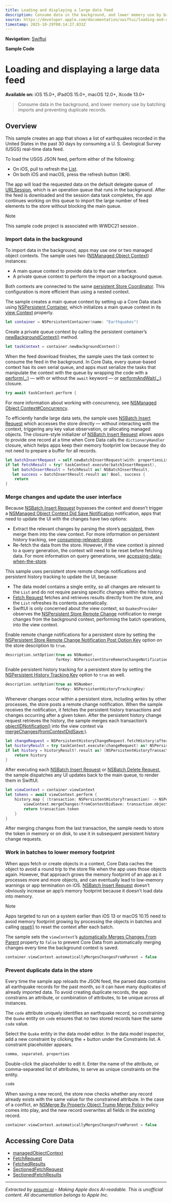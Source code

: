 ```yaml
---
title: Loading and displaying a large data feed
description: Consume data in the background, and lower memory use by batching imports and preventing duplicate records.
source: https://developer.apple.com/documentation/swiftui/loading-and-displaying-a-large-data-feed
timestamp: 2025-10-29T00:14:27.833Z
---
```


**Navigation:** [Swiftui](/documentation/swiftui)

**Sample Code**

# Loading and displaying a large data feed

**Available on:** iOS 15.0+, iPadOS 15.0+, macOS 12.0+, Xcode 13.0+

> Consume data in the background, and lower memory use by batching imports and preventing duplicate records.

## Overview

This sample creates an app that shows a list of earthquakes recorded in the United States in the past 30 days by consuming a U. S. Geological Survey (USGS) real-time data feed.

To load the USGS JSON feed, perform either of the following:

- On iOS, pull to refresh the [List](/documentation/swiftui/list).
- On both iOS and macOS, press the refresh button (⌘R).

The app will load the requested data on the default delegate queue of [URLSession](/documentation/Foundation/URLSession), which is an operation queue that runs in the background. After the feed is downloaded and the session data task completes, the app continues working on this queue to import the large number of feed elements to the store without blocking the main queue.

> [!NOTE]
> This sample code project is associated with WWDC21 session [](https://developer.apple.com/wwdc21/10017/).

### Import data in the background

To import data in the background, apps may use one or two managed object contexts. The sample uses two ([NSManaged Object Context](/documentation/CoreData/NSManagedObjectContext)) instances:

- A main queue context to provide data to the user interface.
- A private queue context to perform the import on a background queue.

Both contexts are connected to the same [persistent Store Coordinator](/documentation/CoreData/NSPersistentContainer/persistentStoreCoordinator). This configuration is more efficient than using a nested context.

The sample creates a main queue context by setting up a Core Data stack using [NSPersistent Container](/documentation/CoreData/NSPersistentContainer), which initializes a main queue context in its [view Context](/documentation/CoreData/NSPersistentContainer/viewContext) property.

```swift
let container = NSPersistentContainer(name: "Earthquakes")
```

Create a private queue context by calling the persistent container’s [newBackgroundContext()](/documentation/CoreData/NSPersistentContainer/newBackgroundContext()) method.

```swift
let taskContext = container.newBackgroundContext()
```

When the feed download finishes, the sample uses the task context to consume the feed in the background. In Core Data, every queue-based context has its own serial queue, and apps must serialize the tasks that manipulate the context with the queue by wrapping the code with a [perform(_:)](/documentation/CoreData/NSManagedObjectContext/perform(_:)) — with or without the `await` keyword — or [performAndWait(_:)](/documentation/CoreData/NSManagedObjectContext/performAndWait(_:)-ypye) closure.

```swift
try await taskContext.perform {
```

For more information about working with concurrency, see [NSManaged Object Context#Concurrency](/documentation/CoreData/NSManagedObjectContext).

To efficiently handle large data sets, the sample uses [NSBatch Insert Request](/documentation/CoreData/NSBatchInsertRequest) which accesses the store directly — without interacting with the context, triggering any key value observation, or allocating managed objects. The closure-style initializer of [NSBatch Insert Request](/documentation/CoreData/NSBatchInsertRequest) allows apps to provide one record at a time when Core Data calls the `dictionaryHandler` closure, which helps apps keep their memory footprint low because they do not need to prepare a buffer for all records.

```swift
let batchInsertRequest = self.newBatchInsertRequest(with: propertiesList)
if let fetchResult = try? taskContext.execute(batchInsertRequest),
   let batchInsertResult = fetchResult as? NSBatchInsertResult,
   let success = batchInsertResult.result as? Bool, success {
    return
}
```

### Merge changes and update the user interface

Because [NSBatch Insert Request](/documentation/CoreData/NSBatchInsertRequest) bypasses the context and doesn’t trigger a [NSManaged Object Context Did Save Notification](/documentation/CoreData/NSManagedObjectContextDidSaveNotification) notification, apps that need to update the UI with the changes have two options:

- Extract the relevant changes by parsing the store’s [persistent](/documentation/CoreData/persistent-history), then merge them into the view context. For more information on persistent history tracking, see [consuming-relevant-store](/documentation/CoreData/consuming-relevant-store-changes).
- Re-fetch the data from the store. However, if the view context is pinned to a query generation, the context will need to be reset before fetching data. For more information on query generations, see [accessing-data-when-the-store](/documentation/CoreData/accessing-data-when-the-store-changes).

This sample uses persistent store remote change notifications and persistent history tracking to update the UI, because:

- The data model contains a single entity, so all changes are relevant to the `List` and do not require parsing specific changes within the history.
- [Fetch Request](/documentation/swiftui/fetchrequest) fetches and retrieves results directly from the store, and the `List` refreshes its contents automatically.
- SwiftUI is only concerned about the view context, so `QuakesProvider` observes the [NSPersistent Store Remote Change](/documentation/Foundation/NSNotification/Name-swift.struct/NSPersistentStoreRemoteChange) notification to merge changes from the background context, performing the batch operations, into the view context.

Enable remote change notifications for a persistent store by setting the [NSPersistent Store Remote Change Notification Post Option Key](/documentation/CoreData/NSPersistentStoreRemoteChangeNotificationPostOptionKey) option on the store description to `true`.

```swift
description.setOption(true as NSNumber,
                      forKey: NSPersistentStoreRemoteChangeNotificationPostOptionKey)
```

Enable persistent history tracking for a persistent store by setting the [NSPersistent History Tracking Key](/documentation/CoreData/NSPersistentHistoryTrackingKey) option to `true` as well.

```swift
description.setOption(true as NSNumber,
                      forKey: NSPersistentHistoryTrackingKey)
```

Whenever changes occur within a persistent store, including writes by other processes, the store posts a remote change notification. When the sample receives the notification, it fetches the persistent history transactions and changes occurring after a given token. After the persistent history change request retrieves the history, the sample merges each transaction’s [objectIDNotification()](/documentation/CoreData/NSPersistentHistoryTransaction/objectIDNotification()) into the view context via [mergeChanges(fromContextDidSave:)](/documentation/CoreData/NSManagedObjectContext/mergeChanges(fromContextDidSave:)).

```swift
let changeRequest = NSPersistentHistoryChangeRequest.fetchHistory(after: lastToken)
let historyResult = try taskContext.execute(changeRequest) as? NSPersistentHistoryResult
if let history = historyResult?.result as? [NSPersistentHistoryTransaction] {
    return history
}
```

After executing each [NSBatch Insert Request](/documentation/CoreData/NSBatchInsertRequest) or [NSBatch Delete Request](/documentation/CoreData/NSBatchDeleteRequest), the sample dispatches any UI updates back to the main queue, to render them in SwiftUI.

```swift
let viewContext = container.viewContext
let tokens = await viewContext.perform {
    history.map { (transaction: NSPersistentHistoryTransaction) -> NSPersistentHistoryToken in
        viewContext.mergeChanges(fromContextDidSave: transaction.objectIDNotification())
        return transaction.token
    }
}
```

After merging changes from the last transaction, the sample needs to store the token in memory or on disk, to use it in subsequent persistent history change requests.

### Work in batches to lower memory footprint

When apps fetch or create objects in a context, Core Data caches the object to avoid a round trip to the store file when the app uses those objects again. However, that approach grows the memory footprint of an app as it processes more and more objects, and can eventually lead to low-memory warnings or app termination on iOS. [NSBatch Insert Request](/documentation/CoreData/NSBatchInsertRequest) doesn’t obviously increase an app’s memory footprint because it doesn’t load data into memory.

> [!NOTE]
> Apps targeted to run on a system earlier than iOS 13 or macOS 10.15 need to avoid memory footprint growing by processing the objects in batches and calling [reset()](/documentation/CoreData/NSManagedObjectContext/reset()) to reset the context after each batch.

The sample sets the `viewContext`’s [automatically Merges Changes From Parent](/documentation/CoreData/NSManagedObjectContext/automaticallyMergesChangesFromParent) property to `false` to prevent Core Data from automatically merging changes every time the background context is saved.

```swift
container.viewContext.automaticallyMergesChangesFromParent = false
```

### Prevent duplicate data in the store

Every time the sample app reloads the JSON feed, the parsed data contains all earthquake records for the past month, so it can have many duplicates of already imported data. To avoid creating duplicate records, the app constrains an attribute, or combination of attributes, to be unique across all instances.

The `code` attribute uniquely identifies an earthquake record, so constraining the `Quake` entity on `code` ensures that no two stored records have the same `code` value.

Select the `Quake` entity in the data model editor. In the data model inspector, add a new constraint by clicking the + button under the Constraints list. A constraint placeholder appears.

```swift
comma, separated, properties
```

Double-click the placeholder to edit it. Enter the name of the attribute, or comma-separated list of attributes, to serve as unique constraints on the entity.

```swift
code
```

When saving a new record, the store now checks whether any record already exists with the same value for the constrained attribute. In the case of a conflict, an [NSMerge By Property Object Trump Merge Policy](/documentation/CoreData/NSMergeByPropertyObjectTrumpMergePolicy) policy comes into play, and the new record overwrites all fields in the existing record.

```swift
container.viewContext.automaticallyMergesChangesFromParent = false
```

## Accessing Core Data

- [managedObjectContext](/documentation/swiftui/environmentvalues/managedobjectcontext)
- [FetchRequest](/documentation/swiftui/fetchrequest)
- [FetchedResults](/documentation/swiftui/fetchedresults)
- [SectionedFetchRequest](/documentation/swiftui/sectionedfetchrequest)
- [SectionedFetchResults](/documentation/swiftui/sectionedfetchresults)

---

*Extracted by [sosumi.ai](https://sosumi.ai) - Making Apple docs AI-readable.*
*This is unofficial content. All documentation belongs to Apple Inc.*
